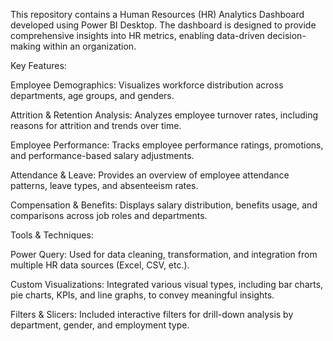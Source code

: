 This repository contains a Human Resources (HR) Analytics Dashboard developed using Power BI Desktop. The dashboard is designed to provide comprehensive insights into HR metrics, enabling data-driven decision-making within an organization.

Key Features:

Employee Demographics: Visualizes workforce distribution across departments, age groups, and genders.

Attrition & Retention Analysis: Analyzes employee turnover rates, including reasons for attrition and trends over time.

Employee Performance: Tracks employee performance ratings, promotions, and performance-based salary adjustments.

Attendance & Leave: Provides an overview of employee attendance patterns, leave types, and absenteeism rates.

Compensation & Benefits: Displays salary distribution, benefits usage, and comparisons across job roles and departments.

Tools & Techniques:

Power Query: Used for data cleaning, transformation, and integration from multiple HR data sources (Excel, CSV, etc.).

Custom Visualizations: Integrated various visual types, including bar charts, pie charts, KPIs, and line graphs, to convey meaningful insights.

Filters & Slicers: Included interactive filters for drill-down analysis by department, gender, and employment type.
